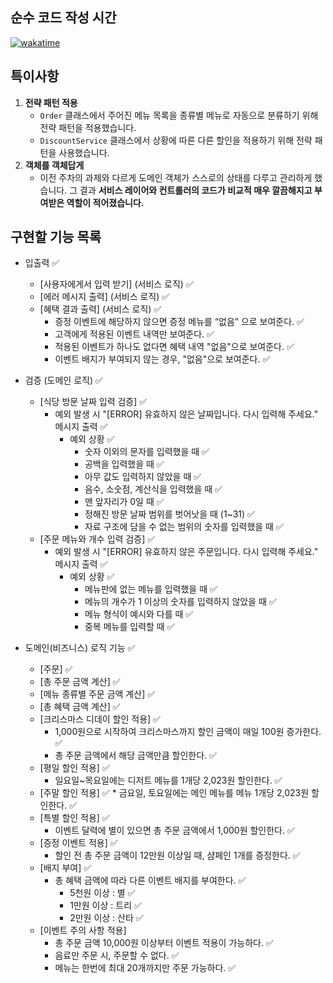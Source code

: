 ## 순수 코드 작성 시간
[![wakatime](https://wakatime.com/badge/user/018b4b89-4154-473b-8134-0c264cd9b470/project/018bb847-8e40-44f9-bc81-571a36493cdd.svg)](https://wakatime.com/badge/user/018b4b89-4154-473b-8134-0c264cd9b470/project/018bb847-8e40-44f9-bc81-571a36493cdd)

## 특이사항

1. **전략 패턴 적용**
   * `Order` 클래스에서 주어진 메뉴 목록을 종류별 메뉴로 자동으로 분류하기 위해 
   전략 패턴을 적용했습니다.
   * `DiscountService` 클래스에서 상황에 따른 다른 할인을 적용하기 위해 전략 패턴을 사용했습니다.
2. **객체를 객체답게**
   * 이전 주차의 과제와 다르게 도메인 객체가 스스로의 상태를 다루고 관리하게 했습니다.
   그 결과 **서비스 레이어와 컨트롤러의 코드가 비교적 매우 깔끔해지고 부여받은 역할이 적어졌습니다.**
## 구현할 기능 목록
* 입출력 ✅
    * [사용자에게서 입력 받기] (서비스 로직) ✅
    * [에러 메시지 출력] (서비스 로직) ✅
    * [혜택 결과 출력] (서비스 로직) ✅
      * 증정 이벤트에 해당하지 않으면 증정 메뉴를 “없음” 으로 보여준다. ✅
      * 고객에게 적용된 이벤트 내역만 보여준다. ✅
      * 적용된 이벤트가 하나도 없다면 혜택 내역 "없음"으로 보여준다. ✅
      * 이벤트 배지가 부여되지 않는 경우, "없음"으로 보여준다. ✅



* 검증 (도메인 로직) ✅
    * [식당 방문 날짜 입력 검증] ✅
      * 예외 발생 시 "[ERROR] 유효하지 않은 날짜입니다. 다시 입력해 주세요." 메시지 출력 ✅
          * 예외 상황 ✅
            * 숫자 이외의 문자를 입력했을 때 ✅
            * 공백을 입력했을 때 ✅
            * 아무 값도 입력하지 않았을 때 ✅
            * 음수, 소숫점, 계산식을 입력했을 때 ✅
            * 맨 앞자리가 0일 때 ✅
            * 정해진 방문 날짜 범위를 벗어낫을 때 (1~31) ✅
            * 자료 구조에 담을 수 없는 범위의 숫자를 입력했을 때 ✅
    * [주문 메뉴와 개수 입력 검증] ✅
      * 예외 발생 시 "[ERROR] 유효하지 않은 주문입니다. 다시 입력해 주세요." 메시지 출력 ✅
          * 예외 상황 ✅
            * 메뉴판에 없는 메뉴를 입력했을 때 ✅
            * 메뉴의 개수가 1 이상의 숫자를 입력하지 않았을 때 ✅
            * 메뉴 형식이 예시와 다를 때 ✅
            * 중복 메뉴를 입력할 때 ✅


* 도메인(비즈니스) 로직 기능 ✅
    * [주문] ✅
    * [총 주문 금액 계산] ✅
    * [메뉴 종류별 주문 금액 계산] ✅
    * [총 혜택 금액 계산] ✅
    * [크리스마스 디데이 할인 적용] ✅
        * 1,000원으로 시작하여  크리스마스까지 할인 금액이 매일 100원 증가한다. ✅
        * 총 주문 금액에서 해당 금액만큼 할인한다. ✅
    * [평일 할인 적용] ✅
        * 일요일~목요일에는 디저트 메뉴를 1개당 2,023원 할인한다. ✅
    * [주말 할인 적용] ✅
            * 금요일, 토요일에는 메인 메뉴를 메뉴 1개당 2,023원 할인한다. ✅
    * [특별 할인 적용] ✅
        * 이벤트 달력에 별이 있으면 총 주문 금액에서 1,000원 할인한다. ✅
    * [증정 이벤트 적용] ✅
        * 할인 전 총 주문 금액이 12만원 이상일 때, 샴페인 1개를 증정한다. ✅
    * [배지 부여] ✅
        * 총 혜택 금액에 따라 다른 이벤트 배지를 부여한다. ✅
            * 5천원 이상 : 별 ✅
            * 1만원 이상 : 트리 ✅
            * 2만원 이상 : 산타 ✅
    * [이벤트 주의 사항 적용]
        * 총 주문 금액 10,000원 이상부터 이벤트 적용이 가능하다. ✅
        * 음료만 주문 시, 주문할 수 없다. ✅
        * 메뉴는 한번에 최대 20개까지만 주문 가능하다. ✅